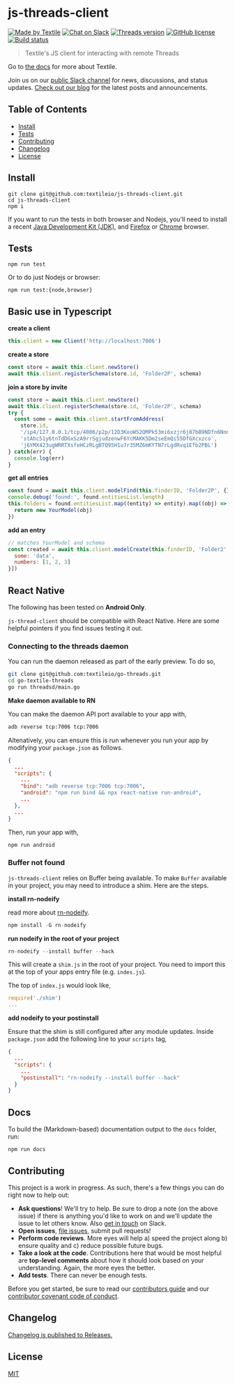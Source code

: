 # js-threads-client

[![Made by Textile](https://img.shields.io/badge/made%20by-Textile-informational.svg?style=popout-square)](https://textile.io)
[![Chat on Slack](https://img.shields.io/badge/slack-slack.textile.io-informational.svg?style=popout-square)](https://slack.textile.io)
[![Threads version](https://img.shields.io/badge/dynamic/json?style=popout-square&color=3527ff&label=Threads&prefix=v&query=%24.dependencies%5B%27%40textile%2Fthreads-client-grpc%27%5D.version&url=https%3A%2F%2Fraw.githubusercontent.com%2Ftextileio%2Fjs-threads-client%2Fmaster%2Fpackage-lock.json)](https://github.com/textileio/go-threads)
[![GitHub license](https://img.shields.io/github/license/textileio/js-threads-client.svg?style=popout-square)](./LICENSE)
[![Build status](https://img.shields.io/github/workflow/status/textileio/js-threads-client/lint_test/master.svg?style=popout-square)](https://github.com/textileio/js-threads-client/actions?query=branch%3Amaster)

> Textile's JS client for interacting with remote Threads

Go to [the docs](https://docs.textile.io/) for more about Textile.

Join us on our [public Slack channel](https://slack.textile.io/) for news, discussions, and status updates. [Check out our blog](https://medium.com/textileio) for the latest posts and announcements.

## Table of Contents

-   [Install](#install)
-   [Tests](#tests)
-   [Contributing](#contributing)
-   [Changelog](#changelog)
-   [License](#license)

## Install

```
git clone git@github.com:textileio/js-threads-client.git
cd js-threads-client
npm i
```

If you want to run the tests in both browser and Nodejs, you'll need to install a recent [Java Development Kit (JDK)](https://www.oracle.com/technetwork/java/javase/downloads/index.html), and [Firefox](https://www.mozilla.org/en-CA/firefox/) or [Chrome](https://www.google.com/chrome/) browser.

## Tests

```
npm run test
```

Or to do just Nodejs or browser:

```
npm run test:{node,browser}
```

## Basic use in Typescript

**create a client**

```js
this.client = new Client('http://localhost:7006')
```

**create a store**

```js
const store = await this.client.newStore()
await this.client.registerSchema(store.id, 'Folder2P', schema)
```

**join a store by invite**

```js
const store = await this.client.newStore()
await this.client.registerSchema(store.id, 'Folder2P', schema)
try {
  const some = await this.client.startFromAddress(
    store.id,
    '/ip4/127.0.0.1/tcp/4006/p2p/12D3KooWS2QMPk53mi6xzjr6j87bB9NDfn6NnnQWFc31p86SwpBW/thread/bafktbzj3z4gc7x44dc7izjieurbboybszntx6vapj3umytpilvuqjva',
    'stAhc51y6tnTdDGxSzA9rrSgjudzenwF6YcMAKK5Dm2seEmQi55DfGXcxzco',
    'j6YMX423ugWRRTXsfeHCzRLgBTQ95H1u7r35MZ6mKYTN7rLgdRvq1Efb2PBL')
} catch(err) {
  console.log(err)
}
```

**get all entries**

```js
const found = await this.client.modelFind(this.finderID, 'Folder2P', {})
console.debug('found:', found.entitiesList.length)
this.folders = found.entitiesList.map((entity) => entity).map((obj) => {
  return new YourModel(obj)
})
```

**add an entry**

```js
// matches YourModel and schema
const created = await this.client.modelCreate(this.finderID, 'Folder2', [{
  some: 'data',
  numbers: [1, 2, 3]
}])
```


## React Native

The following has been tested on **Android Only**.

`js-thread-client` should be compatible with React Native. Here are some helpful pointers if you find issues testing it out.

### Connecting to the threads daemon

You can run the daemon released as part of the early preview. To do so, 

```sh
git clone git@github.com:textileio/go-threads.git
cd go-textile-threads
go run threadsd/main.go
```

**Make daemon available to RN**

You can make the daemon API port available to your app with,

```sh
adb reverse tcp:7006 tcp:7006
```

Altenatively, you can ensure this is run whenever you run your app by modifying your `package.json` as follows.

```json
{
  ...
  "scripts": {
    ...
    "bind": "adb reverse tcp:7006 tcp:7006",
    "android": "npm run bind && npx react-native run-android",
    ...
  },
  ...
}
```

Then, run your app with,

```sh
npm run android
```

### Buffer not found

`js-threads-client` relies on Buffer being available. To make `Buffer` available in your project, you may need to introduce a shim. Here are the steps.

**install rn-nodeify**

read more about [rn-nodeify](https://github.com/tradle/rn-nodeify#readme).

```js
npm install -G rn-nodeify
```

**run nodeify in the root of your project**

```js
rn-nodeify --install buffer --hack
```

This will create a `shim.js` in the root of your project. You need to import this at the top of your apps entry file (e.g. `indes.js`). 

The top of `index.js` would look like, 

```js
require('./shim')
...
```

**add nodeify to your postinstall**

Ensure that the shim is still configured after any module updates. Inside `package.json` add the following line to your `scripts` tag,

```json
{
  ...
  "scripts": {
    ...
    "postinstall": "rn-nodeify --install buffer --hack"
  }
}
```

## Docs

To build the (Markdown-based) documentation output to the `docs` folder, run:

```
npm run docs
```

## Contributing

This project is a work in progress. As such, there's a few things you can do right now to help out:

-   **Ask questions**! We'll try to help. Be sure to drop a note (on the above issue) if there is anything you'd like to work on and we'll update the issue to let others know. Also [get in touch](https://slack.textile.io) on Slack.
-   **Open issues**, [file issues](https://github.com/textileio/js-threads-client/issues), submit pull requests!
-   **Perform code reviews**. More eyes will help a) speed the project along b) ensure quality and c) reduce possible future bugs.
-   **Take a look at the code**. Contributions here that would be most helpful are **top-level comments** about how it should look based on your understanding. Again, the more eyes the better.
-   **Add tests**. There can never be enough tests.

Before you get started, be sure to read our [contributors guide](./CONTRIBUTING.md) and our [contributor covenant code of conduct](./CODE_OF_CONDUCT.md).

## Changelog

[Changelog is published to Releases.](https://github.com/textileio/js-threads-client/releases)

## License

[MIT](LICENSE)
